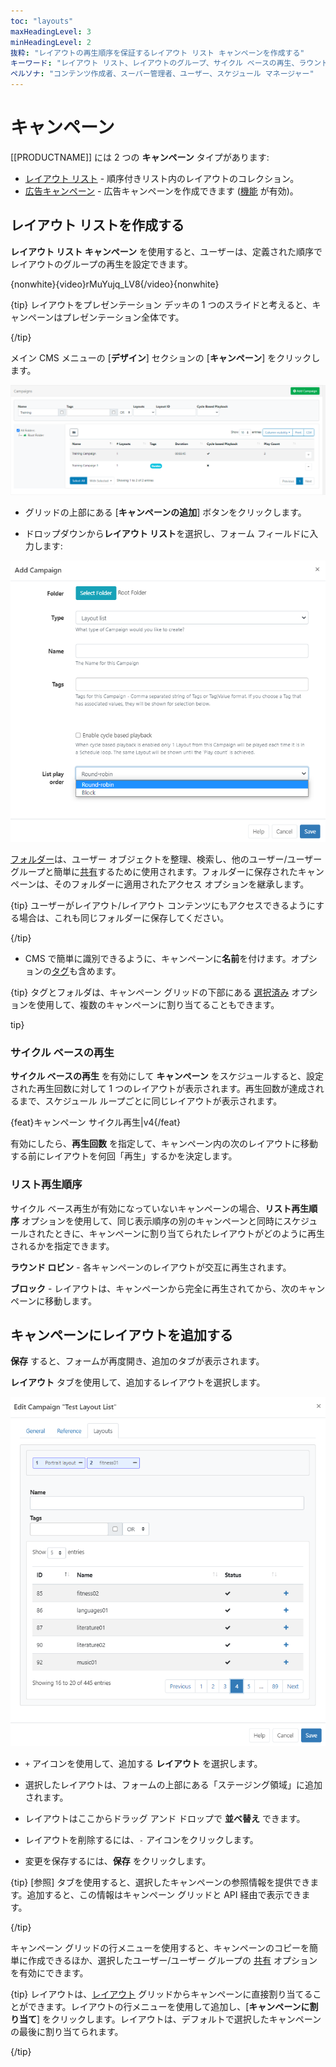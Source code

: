 ```yaml
---
toc: "layouts"
maxHeadingLevel: 3
minHeadingLevel: 2
抜粋: "レイアウトの再生順序を保証するレイアウト リスト キャンペーンを作成する"
キーワード: "レイアウト リスト、レイアウトのグループ、サイクル ベースの再生、ラウンドロビン、ブロック"
ペルソナ: "コンテンツ作成者、スーパー管理者、ユーザー、スケジュール マネージャー"
---
```


# キャンペーン

[[PRODUCTNAME]] には 2 つの **キャンペーン** タイプがあります:

- [レイアウト リスト](layouts_campaigns.html#content-create-a-layout-list) - 順序付きリスト内のレイアウトのコレクション。
- [広告キャンペーン](layouts_ad_campaigns.html) - 広告キャンペーンを作成できます ([機能](users_features_and_sharing.html#content-features) が有効)。

## レイアウト リストを作成する

**レイアウト リスト キャンペーン** を使用すると、ユーザーは、定義された順序でレイアウトのグループの再生を設定できます。

{nonwhite}{video}rMuYujq_LV8{/video}{nonwhite}

{tip}
レイアウトをプレゼンテーション デッキの 1 つのスライドと考えると、キャンペーンはプレゼンテーション全体です。

{/tip}

メイン CMS メニューの [**デザイン**] セクションの [**キャンペーン**] をクリックします。

![キャンペーン](img/v4_layouts_campaigns_grid.png)

- グリッドの上部にある [**キャンペーンの追加**] ボタンをクリックします。

- ドロップダウンから**レイアウト リスト**を選択し、フォーム フィールドに入力します:

![レイアウト リスト キャンペーンの追加](img/v4_layouts_campaign_add_layout_list.png)

[フォルダー](tour_folders.html)は、ユーザー オブジェクトを整理、検索し、他のユーザー/ユーザー グループと簡単に[共有](users_features_and_sharing.html#content-share)するために使用されます。フォルダーに保存されたキャンペーンは、そのフォルダーに適用されたアクセス オプションを継承します。

{tip}
ユーザーがレイアウト/レイアウト コンテンツにもアクセスできるようにする場合は、これも同じフォルダーに保存してください。

{/tip}

- CMS で簡単に識別できるように、キャンペーンに**名前**を付けます。オプションの[タグ](tour_tags.html)も含めます。

{tip}
タグとフォルダは、キャンペーン グリッドの下部にある [選択済み](tour_cms_navigation.html#content-multi-select---with-selected) オプションを使用して、複数のキャンペーンに割り当てることもできます。

tip}

### サイクル ベースの再生

**サイクル ベースの再生** を有効にして **キャンペーン** をスケジュールすると、設定された再生回数に対して 1 つのレイアウトが表示されます。再生回数が達成されるまで、スケジュール ループごとに同じレイアウトが表示されます。

{feat}キャンペーン サイクル再生|v4{/feat}

有効にしたら、**再生回数** を指定して、キャンペーン内の次のレイアウトに移動する前にレイアウトを何回「再生」するかを決定します。

### リスト再生順序

サイクル ベース再生が有効になっていないキャンペーンの場合、**リスト再生順序** オプションを使用して、同じ表示順序の別のキャンペーンと同時にスケジュールされたときに、キャンペーンに割り当てられたレイアウトがどのように再生されるかを指定できます。

**ラウンド ロビン** - 各キャンペーンのレイアウトが交互に再生されます。

**ブロック** - レイアウトは、キャンペーンから完全に再生されてから、次のキャンペーンに移動します。

## キャンペーンにレイアウトを追加する

**保存** すると、フォームが再度開き、追加のタブが表示されます。

**レイアウト** タブを使用して、追加するレイアウトを選択します。

![レイアウトの割り当て](img/v4_campaigns_assign_layouts.png)

- `+` アイコンを使用して、追加する **レイアウト** を選択します。

- 選択したレイアウトは、フォームの上部にある「ステージング領域」に追加されます。
- レイアウトはここからドラッグ アンド ドロップで **並べ替え** できます。
- レイアウトを削除するには、`-` アイコンをクリックします。
- 変更を保存するには、**保存** をクリックします。

{tip}
[参照] タブを使用すると、選択したキャンペーンの参照情報を提供できます。追加すると、この情報はキャンペーン グリッドと API 経由で表示できます。

{/tip}

キャンペーン グリッドの行メニューを使用すると、キャンペーンのコピーを簡単に作成できるほか、選択したユーザー/ユーザー グループの [共有](users_features_and_sharing.html#content-share) オプションを有効にできます。

{tip}
レイアウトは、[レイアウト](layouts.html#content-layout-grid) グリッドからキャンペーンに直接割り当てることができます。レイアウトの行メニューを使用して追加し、[**キャンペーンに割り当て**] をクリックします。レイアウトは、デフォルトで選択したキャンペーンの最後に割り当てられます。

{/tip}

